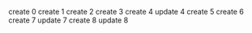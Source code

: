 
create 0
create 1
create 2
create 3
create 4
update 4
create 5
create 6
create 7
update 7
create 8
update 8
